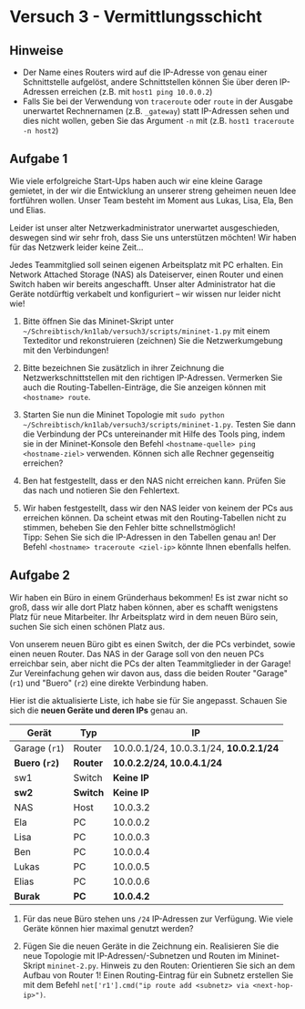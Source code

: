 # Versuch 3 - Vermittlungsschicht

## Hinweise

* Der Name eines Routers wird auf die IP-Adresse von genau einer Schnittstelle aufgelöst, andere Schnittstellen können Sie über deren IP-Adressen erreichen (z.B. mit `host1 ping 10.0.0.2`)
* Falls Sie bei der Verwendung von `traceroute` oder `route` in der Ausgabe unerwartet Rechnernamen (z.B. `_gateway`) statt IP-Adressen sehen und dies nicht wollen, geben Sie das Argument `-n` mit (z.B. `host1 traceroute -n host2`)

## Aufgabe 1

Wie viele erfolgreiche Start-Ups haben auch wir eine kleine Garage gemietet, in der wir die Entwicklung an unserer streng geheimen neuen Idee fortführen wollen. Unser Team besteht im Moment aus Lukas, Lisa, Ela, Ben und Elias.

Leider ist unser alter Netzwerkadministrator unerwartet ausgeschieden, deswegen sind wir sehr froh, dass Sie uns unterstützen möchten! Wir haben für das Netzwerk leider keine Zeit...

Jedes Teammitglied soll seinen eigenen Arbeitsplatz mit PC erhalten. Ein Network Attached Storage (NAS) als Dateiserver, einen Router und einen Switch haben wir bereits angeschafft. Unser alter Administrator hat die Geräte notdürftig verkabelt und konfiguriert – wir wissen nur leider nicht wie!

1. Bitte öffnen Sie das Mininet-Skript unter `~/Schreibtisch/kn1lab/versuch3/scripts/mininet-1.py` mit einem Texteditor und rekonstruieren (zeichnen) Sie die Netzwerkumgebung mit den Verbindungen!

1. Bitte bezeichnen Sie zusätzlich in ihrer Zeichnung die Netzwerkschnittstellen mit den richtigen IP-Adressen. Vermerken Sie auch die Routing-Tabellen-Einträge, die Sie anzeigen können mit `<hostname> route`.

1. Starten Sie nun die Mininet Topologie mit `sudo python ~/Schreibtisch/kn1lab/versuch3/scripts/mininet-1.py`. Testen Sie dann die Verbindung der PCs untereinander mit Hilfe des Tools ping, indem sie in der Mininet-Konsole den Befehl `<hostname-quelle> ping <hostname-ziel>` verwenden. Können sich alle Rechner gegenseitig erreichen?

1. Ben hat festgestellt, dass er den NAS nicht erreichen kann. Prüfen Sie das nach und notieren Sie den Fehlertext.

1. Wir haben festgestellt, dass wir den NAS leider von keinem der PCs aus erreichen können. Da scheint etwas mit den Routing-Tabellen nicht zu stimmen, beheben Sie den Fehler bitte schnellstmöglich!<br>
Tipp: Sehen Sie sich die IP-Adressen in den Tabellen genau an! Der Befehl `<hostname> traceroute <ziel-ip>` könnte Ihnen ebenfalls helfen.

## Aufgabe 2

Wir haben ein Büro in einem Gründerhaus bekommen! Es ist zwar nicht so groß, dass wir alle dort Platz haben können, aber es schafft wenigstens Platz für neue Mitarbeiter. Ihr Arbeitsplatz wird in dem neuen Büro sein, suchen Sie sich einen schönen Platz aus.

Von unserem neuen Büro gibt es einen Switch, der die PCs verbindet, sowie einen neuen Router. Das NAS in der Garage soll von den neuen PCs erreichbar sein, aber nicht die PCs der alten Teammitglieder in der Garage! Zur Vereinfachung gehen wir davon aus, dass die beiden Router "Garage" (`r1`) und "Buero" (`r2`) eine direkte Verbindung haben.

Hier ist die aktualisierte Liste, ich habe sie für Sie angepasst. Schauen Sie sich die **neuen Geräte und deren IPs** genau an.

| Gerät             | Typ        | IP                                        |
|-------------------|------------|-------------------------------------------|
| Garage (`r1`)     | Router     | 10.0.0.1/24, 10.0.3.1/24, **10.0.2.1/24** |
| **Buero (`r2`)**  | **Router** | **10.0.2.2/24, 10.0.4.1/24**              |
| sw1               | Switch     | **Keine IP**                              |
| **sw2**           | **Switch** | **Keine IP**                              |
| NAS               | Host       | 10.0.3.2                                  |
| Ela               | PC         | 10.0.0.2                                  |
| Lisa              | PC         | 10.0.0.3                                  |
| Ben               | PC         | 10.0.0.4                                  |
| Lukas             | PC         | 10.0.0.5                                  |
| Elias             | PC         | 10.0.0.6                                  |
| **Burak**         | **PC**     | **10.0.4.2**                              |

1. Für das neue Büro stehen uns `/24` IP-Adressen zur Verfügung. Wie viele Geräte können hier maximal genutzt werden?

1. Fügen Sie die neuen Geräte in die Zeichnung ein. Realisieren Sie die neue Topologie mit IP-Adressen/-Subnetzen und Routen im Mininet-Skript `mininet-2.py`. Hinweis zu den Routen: Orientieren Sie sich an dem Aufbau von Router 1! Einen Routing-Eintrag für ein Subnetz erstellen Sie mit dem Befehl `net['r1'].cmd("ip route add <subnetz> via <next-hop-ip>")`.